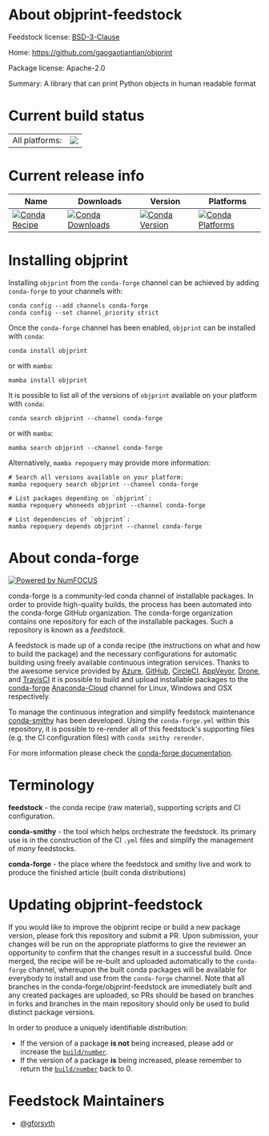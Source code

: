 About objprint-feedstock
========================

Feedstock license: [BSD-3-Clause](https://github.com/conda-forge/objprint-feedstock/blob/main/LICENSE.txt)

Home: https://github.com/gaogaotiantian/objprint

Package license: Apache-2.0

Summary: A library that can print Python objects in human readable format

Current build status
====================


<table><tr><td>All platforms:</td>
    <td>
      <a href="https://dev.azure.com/conda-forge/feedstock-builds/_build/latest?definitionId=14355&branchName=main">
        <img src="https://dev.azure.com/conda-forge/feedstock-builds/_apis/build/status/objprint-feedstock?branchName=main">
      </a>
    </td>
  </tr>
</table>

Current release info
====================

| Name | Downloads | Version | Platforms |
| --- | --- | --- | --- |
| [![Conda Recipe](https://img.shields.io/badge/recipe-objprint-green.svg)](https://anaconda.org/conda-forge/objprint) | [![Conda Downloads](https://img.shields.io/conda/dn/conda-forge/objprint.svg)](https://anaconda.org/conda-forge/objprint) | [![Conda Version](https://img.shields.io/conda/vn/conda-forge/objprint.svg)](https://anaconda.org/conda-forge/objprint) | [![Conda Platforms](https://img.shields.io/conda/pn/conda-forge/objprint.svg)](https://anaconda.org/conda-forge/objprint) |

Installing objprint
===================

Installing `objprint` from the `conda-forge` channel can be achieved by adding `conda-forge` to your channels with:

```
conda config --add channels conda-forge
conda config --set channel_priority strict
```

Once the `conda-forge` channel has been enabled, `objprint` can be installed with `conda`:

```
conda install objprint
```

or with `mamba`:

```
mamba install objprint
```

It is possible to list all of the versions of `objprint` available on your platform with `conda`:

```
conda search objprint --channel conda-forge
```

or with `mamba`:

```
mamba search objprint --channel conda-forge
```

Alternatively, `mamba repoquery` may provide more information:

```
# Search all versions available on your platform:
mamba repoquery search objprint --channel conda-forge

# List packages depending on `objprint`:
mamba repoquery whoneeds objprint --channel conda-forge

# List dependencies of `objprint`:
mamba repoquery depends objprint --channel conda-forge
```


About conda-forge
=================

[![Powered by
NumFOCUS](https://img.shields.io/badge/powered%20by-NumFOCUS-orange.svg?style=flat&colorA=E1523D&colorB=007D8A)](https://numfocus.org)

conda-forge is a community-led conda channel of installable packages.
In order to provide high-quality builds, the process has been automated into the
conda-forge GitHub organization. The conda-forge organization contains one repository
for each of the installable packages. Such a repository is known as a *feedstock*.

A feedstock is made up of a conda recipe (the instructions on what and how to build
the package) and the necessary configurations for automatic building using freely
available continuous integration services. Thanks to the awesome service provided by
[Azure](https://azure.microsoft.com/en-us/services/devops/), [GitHub](https://github.com/),
[CircleCI](https://circleci.com/), [AppVeyor](https://www.appveyor.com/),
[Drone](https://cloud.drone.io/welcome), and [TravisCI](https://travis-ci.com/)
it is possible to build and upload installable packages to the
[conda-forge](https://anaconda.org/conda-forge) [Anaconda-Cloud](https://anaconda.org/)
channel for Linux, Windows and OSX respectively.

To manage the continuous integration and simplify feedstock maintenance
[conda-smithy](https://github.com/conda-forge/conda-smithy) has been developed.
Using the ``conda-forge.yml`` within this repository, it is possible to re-render all of
this feedstock's supporting files (e.g. the CI configuration files) with ``conda smithy rerender``.

For more information please check the [conda-forge documentation](https://conda-forge.org/docs/).

Terminology
===========

**feedstock** - the conda recipe (raw material), supporting scripts and CI configuration.

**conda-smithy** - the tool which helps orchestrate the feedstock.
                   Its primary use is in the construction of the CI ``.yml`` files
                   and simplify the management of *many* feedstocks.

**conda-forge** - the place where the feedstock and smithy live and work to
                  produce the finished article (built conda distributions)


Updating objprint-feedstock
===========================

If you would like to improve the objprint recipe or build a new
package version, please fork this repository and submit a PR. Upon submission,
your changes will be run on the appropriate platforms to give the reviewer an
opportunity to confirm that the changes result in a successful build. Once
merged, the recipe will be re-built and uploaded automatically to the
`conda-forge` channel, whereupon the built conda packages will be available for
everybody to install and use from the `conda-forge` channel.
Note that all branches in the conda-forge/objprint-feedstock are
immediately built and any created packages are uploaded, so PRs should be based
on branches in forks and branches in the main repository should only be used to
build distinct package versions.

In order to produce a uniquely identifiable distribution:
 * If the version of a package **is not** being increased, please add or increase
   the [``build/number``](https://docs.conda.io/projects/conda-build/en/latest/resources/define-metadata.html#build-number-and-string).
 * If the version of a package **is** being increased, please remember to return
   the [``build/number``](https://docs.conda.io/projects/conda-build/en/latest/resources/define-metadata.html#build-number-and-string)
   back to 0.

Feedstock Maintainers
=====================

* [@gforsyth](https://github.com/gforsyth/)

